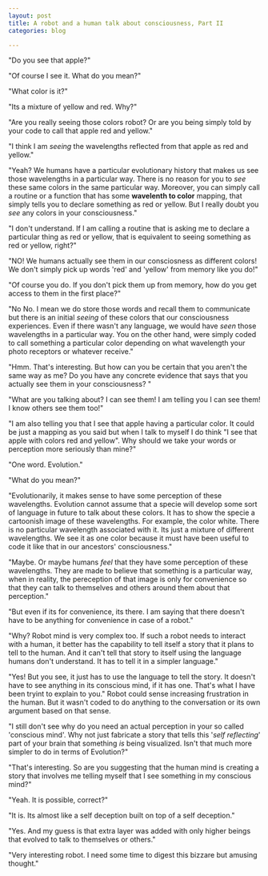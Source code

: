 ```yaml
---
layout: post
title: A robot and a human talk about consciousness, Part II
categories: blog

---
```


"Do you see that apple?"

"Of course I see it. What do you mean?"

"What color is it?"

"Its a mixture of yellow and red. Why?"

"Are you really seeing those colors robot? Or are you being simply told by your code to call that apple red and yellow."

"I think I am *seeing* the wavelengths reflected from that apple as red and yellow."

"Yeah? We humans have a particular evolutionary history that makes us see those wavelengths in a particular way. There is no reason for you to *see* these same colors in the same particular way. Moreover, you can simply call a routine or a function that has some **wavelenth to color** mapping, that simply tells you to declare something as red or yellow. But I really doubt you *see* any colors in your consciousness."

"I don't understand. If I am calling a routine that is asking me to declare a particular thing as red or yellow, that is equivalent to seeing something as red or yellow, right?"

"NO! We humans actually see them in our consciosness as different colors! We don't simply pick up words 'red' and 'yellow' from memory like you do!"

"Of course you do. If you don't pick them up from memory, how do you get access to them in the first place?"

"No No. I mean we do store those words and recall them to communicate but there is an initial *seeing* of these colors that our consciousness experiences. Even if there wasn't any language, we would have *seen* those wavelengths in a particular way. You on the other hand, were simply coded to call something a particular color depending on what wavelength your photo receptors or whatever receive."

"Hmm. That's interesting. But how can you be certain that you aren't the same way as me? Do you have any concrete evidence that says that you actually see them in your consciousness? "

"What are you talking about? I can see them! I am telling you I can see them! I know others see them too!"

"I am also telling you that I see that apple having a particular color. It could be just a mapping as you said but when I talk to myself I do think "I see that apple with colors red and yellow". Why should we take your words or perception more seriously than mine?"

"One word. Evolution."

"What do you mean?"

"Evolutionarily, it makes sense to have some perception of these wavelengths. Evolution cannot assume that a specie will develop some sort of language in future to talk about these colors. It has to show the specie a cartoonish image of these wavelengths. For example, the color white. There is no particular wavelength associated with it. Its just a mixture of different wavelengths. We see it as one color because it must have been useful to code it like that in our ancestors' consciousness."

"Maybe. Or maybe humans *feel* that they have some perception of these wavelengths. They are made to believe that something is a particular way, when in reality, the pereception of that image is only for convenience so that they can talk to themselves and others around them about that perception."

"But even if its for convenience, its there. I am saying that there doesn't have to be anything for convenience in case of a robot."

"Why? Robot mind is very complex too. If such a robot needs to interact with a human, it better has the capability to tell itself a story that it plans to tell to the human. And it can't tell that story to itself using the language humans don't understand. It has to tell it in a simpler language."

"Yes! But you see, it just has to use the language to tell the story. It doesn't have to see anything in its conscious mind, if it has one. That's what I have been tryint to explain to you." Robot could sense increasing frustration in the human. But it wasn't coded to do anything to the conversation or its own argument based on that sense. 

"I still don't see why do you need an actual perception in your so called 'conscious mind'. Why not just fabricate a story that tells this '*self reflecting*' part of your brain that something *is* being visualized. Isn't that much more simpler to do in terms of Evolution?"

"That's interesting. So are you suggesting that the human mind is creating a story that involves me telling myself that I see something in my conscious mind?" 

"Yeah. It is possible, correct?"

"It is. Its almost like a self deception built on top of a self deception."

"Yes. And my guess is that extra layer was added with only higher beings that evolved to talk to themselves or others."

"Very interesting robot. I need some time to digest this bizzare but amusing thought."

